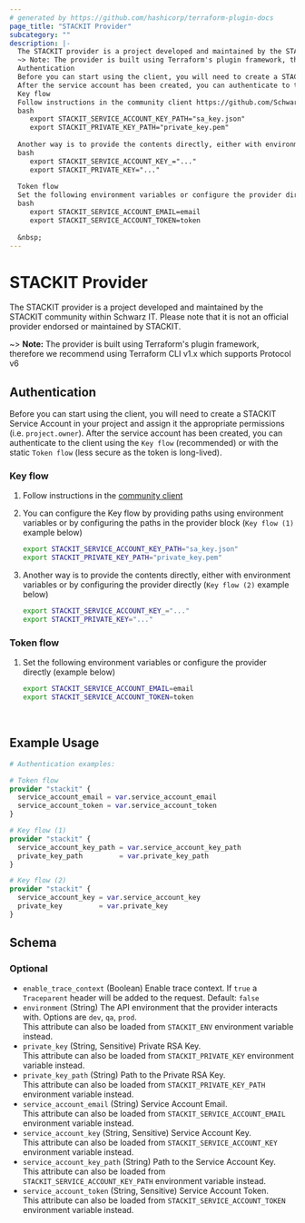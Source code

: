 ```yaml
---
# generated by https://github.com/hashicorp/terraform-plugin-docs
page_title: "STACKIT Provider"
subcategory: ""
description: |-
  The STACKIT provider is a project developed and maintained by the STACKIT community within Schwarz IT. Please note that it is not an official provider endorsed or maintained by STACKIT.
  ~> Note: The provider is built using Terraform's plugin framework, therefore we recommend using Terraform CLI v1.x which supports Protocol v6
  Authentication
  Before you can start using the client, you will need to create a STACKIT Service Account in your project and assign it the appropriate permissions (i.e. project.owner).
  After the service account has been created, you can authenticate to the client using the Key flow  (recommended) or with the static Token flow (less secure as the token is long-lived).
  Key flow
  Follow instructions in the community client https://github.com/SchwarzIT/community-stackit-go-client#key-flowYou can configure the Key flow by providing paths using environment variables or by configuring the paths in the provider block (Key flow (1) example below)
  bash
     export STACKIT_SERVICE_ACCOUNT_KEY_PATH="sa_key.json"
     export STACKIT_PRIVATE_KEY_PATH="private_key.pem"
  
  Another way is to provide the contents directly, either with environment variables or by configuring the provider directly (Key flow (2) example below)
  bash
     export STACKIT_SERVICE_ACCOUNT_KEY_="..."
     export STACKIT_PRIVATE_KEY="..."
  
  Token flow
  Set the following environment variables or configure the provider directly (example below)
  bash
     export STACKIT_SERVICE_ACCOUNT_EMAIL=email
     export STACKIT_SERVICE_ACCOUNT_TOKEN=token
  
  &nbsp;
---
```


# STACKIT Provider

The STACKIT provider is a project developed and maintained by the STACKIT community within Schwarz IT. Please note that it is not an official provider endorsed or maintained by STACKIT.

~> **Note:** The provider is built using Terraform's plugin framework, therefore we recommend using Terraform CLI v1.x which supports Protocol v6

## Authentication

Before you can start using the client, you will need to create a STACKIT Service Account in your project and assign it the appropriate permissions (i.e. `project.owner`).
After the service account has been created, you can authenticate to the client using the `Key flow`  (recommended) or with the static `Token flow` (less secure as the token is long-lived).

### Key flow

1. Follow instructions in the [community client](https://github.com/SchwarzIT/community-stackit-go-client#key-flow)

2. You can configure the Key flow by providing paths using environment variables or by configuring the paths in the provider block (`Key flow (1)` example below)

   ```bash
   export STACKIT_SERVICE_ACCOUNT_KEY_PATH="sa_key.json"
   export STACKIT_PRIVATE_KEY_PATH="private_key.pem"
   ```

3. Another way is to provide the contents directly, either with environment variables or by configuring the provider directly (`Key flow (2)` example below)

   ```bash
   export STACKIT_SERVICE_ACCOUNT_KEY_="..."
   export STACKIT_PRIVATE_KEY="..."
   ```

### Token flow

1. Set the following environment variables or configure the provider directly (example below)

   ```bash
   export STACKIT_SERVICE_ACCOUNT_EMAIL=email
   export STACKIT_SERVICE_ACCOUNT_TOKEN=token
   ```

&nbsp;

## Example Usage

```terraform
# Authentication examples:

# Token flow
provider "stackit" {
  service_account_email = var.service_account_email
  service_account_token = var.service_account_token
}

# Key flow (1)
provider "stackit" {
  service_account_key_path = var.service_account_key_path
  private_key_path         = var.private_key_path
}

# Key flow (2)
provider "stackit" {
  service_account_key = var.service_account_key
  private_key         = var.private_key
}
```

<!-- schema generated by tfplugindocs -->
## Schema

### Optional

- `enable_trace_context` (Boolean) Enable trace context. If `true` a `Traceparent` header will be added to the request. Default: `false`
- `environment` (String) The API environment that the provider interacts with. Options are `dev`, `qa`, `prod`.<br />This attribute can also be loaded from `STACKIT_ENV` environment variable instead.
- `private_key` (String, Sensitive) Private RSA Key.<br />This attribute can also be loaded from `STACKIT_PRIVATE_KEY` environment variable instead.
- `private_key_path` (String) Path to the Private RSA Key.<br />This attribute can also be loaded from `STACKIT_PRIVATE_KEY_PATH` environment variable instead.
- `service_account_email` (String) Service Account Email.<br />This attribute can also be loaded from `STACKIT_SERVICE_ACCOUNT_EMAIL` environment variable instead.
- `service_account_key` (String, Sensitive) Service Account Key.<br />This attribute can also be loaded from `STACKIT_SERVICE_ACCOUNT_KEY` environment variable instead.
- `service_account_key_path` (String) Path to the Service Account Key.<br />This attribute can also be loaded from `STACKIT_SERVICE_ACCOUNT_KEY_PATH` environment variable instead.
- `service_account_token` (String, Sensitive) Service Account Token.<br />This attribute can also be loaded from `STACKIT_SERVICE_ACCOUNT_TOKEN` environment variable instead.
